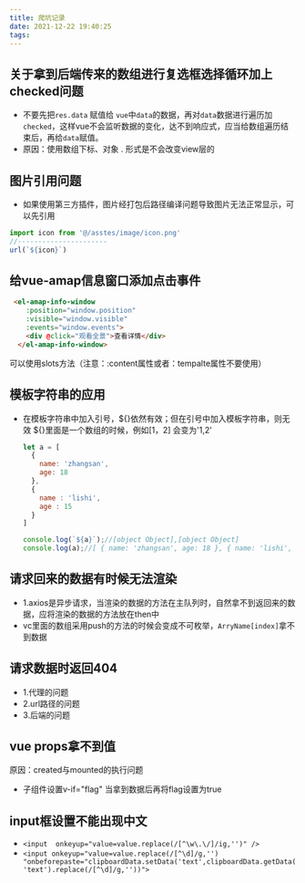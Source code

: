 ```yaml
---
title: 爬坑记录
date: 2021-12-22 19:40:25
tags:
---
```


## 关于拿到后端传来的数组进行复选框选择循环加上checked问题

- 不要先把`res.data` 赋值给 `vue`中`data`的数据，再对`data`数据进行遍历加`checked`，这样vue不会监听数据的变化，达不到响应式，应当给数组遍历结束后，再给`data`赋值。
- 原因：使用数组下标、对象  .  形式是不会改变view层的

## 图片引用问题

- 如果使用第三方插件，图片经打包后路径编译问题导致图片无法正常显示，可以先引用

```js
import icon from '@/asstes/image/icon.png'
//----------------------
url(`${icon}`)
```

## 给vue-amap信息窗口添加点击事件

```html
 <el-amap-info-window
    :position="window.position"
    :visible="window.visible"
    :events="window.events">
    <div @click="观看全景">查看详情</div>
  </el-amap-info-window>
```

可以使用slots方法（注意：:content属性或者：tempalte属性不要使用）

## 模板字符串的应用

- 在模板字符串中加入引号，${}依然有效；但在引号中加入模板字符串，则无效  ${}里面是一个数组的时候，例如[1，2] 会变为'1,2'
  
  ```js
  let a = [
    {
      name: 'zhangsan',
      age: 18
    },
    {
      name : 'lishi',
      age : 15
    }
  ]

  console.log(`${a}`);//[object Object],[object Object]
  console.log(a);//[ { name: 'zhangsan', age: 18 }, { name: 'lishi', age: 15 } ]
  ```

## 请求回来的数据有时候无法渲染

- 1.axios是异步请求，当渲染的数据的方法在主队列时，自然拿不到返回来的数据，应将渲染的数据的方法放在then中
- vc里面的数组采用push的方法的时候会变成不可枚举，`ArryName[index]`拿不到数据

## 请求数据时返回404

- 1.代理的问题
- 2.url路径的问题
- 3.后端的问题

## vue props拿不到值

原因：created与mounted的执行问题

- 子组件设置v-if="flag" 当拿到数据后再将flag设置为true

## input框设置不能出现中文

- `<input  onkeyup="value=value.replace(/[^\w\.\/]/ig,'')" />`
- `<input οnkeyup="value=value.replace(/[^\d]/g,'') "onbeforepaste="clipboardData.setData('text',clipboardData.getData('text').replace(/[^\d]/g,''))">`
